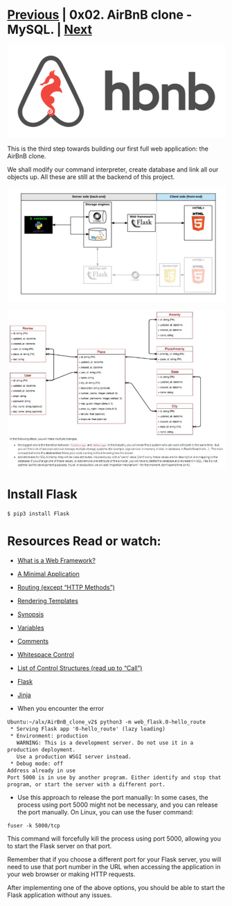 # [Previous](https://github.com/Ezra-Mallo/AirBnB_clone_v1/README.md)   | 0x02. AirBnB clone - MySQL. | [Next](https://github.com/Ezra-Mallo/AirBnB_clone_v2/blob/master/README_2.md)
<p align="center">
<img src="https://github.com/Ezra-Mallo/AirBnB_clone_v2/blob/master/images_logos/hbnb_logo.png"
	    alt="ALX_AirBnB logo">
</p>

This is the third step towards building our first full web application: the AirBnB clone. 

We shall modify our command interpreter, create database and link all our objects up. All these are still at the backend of this project.

<img src="https://github.com/Ezra-Mallo/AirBnB_clone_v2/blob/master/images_logos/hbnb_step3.png"
	    alt="ALX_AirBnB logo">
</p>
<p>
<img src="https://github.com/Ezra-Mallo/AirBnB_clone_v2/blob/master/images_logos/hbnb_db_structural_design.jpg"
	    alt="ALX_AirBnB DB structural Design">
</p>

# Install Flask
```
$ pip3 install Flask
```
# Resources Read or watch:

* [What is a Web Framework?](https://intelegain-technologies.medium.com/what-are-web-frameworks-and-why-you-need-them-c4e8806bd0fb)
* [A Minimal Application](https://flask.palletsprojects.com/en/1.0.x/quickstart/#a-minimal-application)
* [Routing (except “HTTP Methods”)](https://flask.palletsprojects.com/en/1.0.x/quickstart/#routing)
* [Rendering Templates](https://flask.palletsprojects.com/en/1.0.x/quickstart/#rendering-templates)
* [Synopsis](https://jinja.palletsprojects.com/en/2.9.x/templates/#synopsis)
* [Variables](https://jinja.palletsprojects.com/en/2.9.x/templates/#variables)
* [Comments](https://jinja.palletsprojects.com/en/2.9.x/templates/#comments)
* [Whitespace Control](https://jinja.palletsprojects.com/en/2.9.x/templates/#whitespace-control)
* [List of Control Structures (read up to “Call”)](https://jinja.palletsprojects.com/en/2.9.x/templates/#list-of-control-structures)
* [Flask](https://palletsprojects.com/p/flask/)
* [Jinja](https://jinja.palletsprojects.com/en/2.9.x/templates/)


* When you encounter the error 
```
Ubuntu:~/alx/AirBnB_clone_v2$ python3 -m web_flask.0-hello_route
 * Serving Flask app '0-hello_route' (lazy loading)
 * Environment: production
   WARNING: This is a development server. Do not use it in a production deployment.
   Use a production WSGI server instead.
 * Debug mode: off
Address already in use
Port 5000 is in use by another program. Either identify and stop that program, or start the server with a different port.
```
* Use this approach to release the port manually:
In some cases, the process using port 5000 might not be necessary, and you can release the port manually. On Linux, you can use the fuser command:
```
fuser -k 5000/tcp
```
This command will forcefully kill the process using port 5000, allowing you to start the Flask server on that port.

Remember that if you choose a different port for your Flask server, you will need to use that port number in the URL when accessing the application in your web browser or making HTTP requests.

After implementing one of the above options, you should be able to start the Flask application without any issues.
